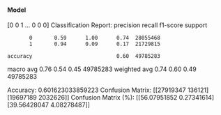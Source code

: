 #### Model
[0 0 1 ... 0 0 0]
Classification Report:
              precision    recall  f1-score   support

           0       0.59      1.00      0.74  28055468
           1       0.94      0.09      0.17  21729815

    accuracy                           0.60  49785283
   macro avg       0.76      0.54      0.45  49785283
weighted avg       0.74      0.60      0.49  49785283

Accuracy: 0.601623033859223
Confusion Matrix:
[[27919347   136121]
 [19697189  2032626]]
Confusion Matrix (%):
[[56.07951852  0.27341614]
 [39.56428047  4.08278487]]
